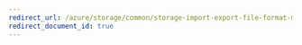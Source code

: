 ```yaml
---
redirect_url: /azure/storage/common/storage-import-export-file-format-metadata-and-properties
redirect_document_id: true
---
```

